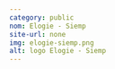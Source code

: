 ```yaml
---
category: public
nom: Elogie - Siemp
site-url: none
img: elogie-siemp.png
alt: logo Elogie - Siemp
---
```


